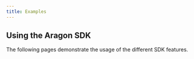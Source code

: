 ```yaml
---
title: Examples
---
```


## Using the Aragon SDK

The following pages demonstrate the usage of the different SDK features.

<!-- TODO add overview -->
